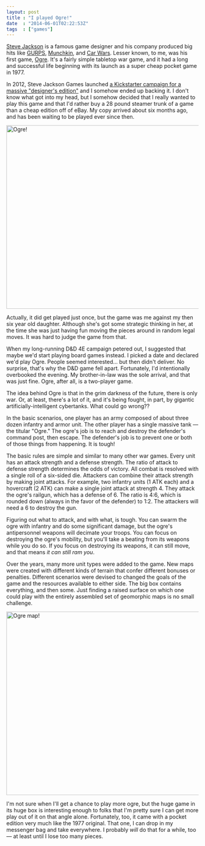```yaml
---
layout: post
title : "I played Ogre!"
date  : "2014-06-01T02:22:53Z"
tags  : ["games"]
---
```

[Steve Jackson](http://www.sjgames.com/) is a famous game designer and his
company produced big hits like [GURPS](http://www.sjgames.com/gurps/),
[Munchkin](http://www.worldofmunchkin.com/), and [Car
Wars](http://www.sjgames.com/car-wars/).  Lesser known, to me, was his first
game, [Ogre](http://www.sjgames.com/ogre/).  It's a fairly simple tabletop war
game, and it had a long and successful life beginning with its launch as a
super cheap pocket game in 1977.

In 2012, Steve Jackson Games launched [a Kickstarter campaign for a massive
"designer's
edition"](https://www.kickstarter.com/projects/847271320/ogre-designers-edition)
and I somehow ended up backing it.  I don't know what got into my head, but I
somehow decided that I really wanted to play this game and that I'd rather buy
a 28 pound steamer trunk of a game than a cheap edition off of eBay.  My copy
arrived about six months ago, and has been waiting to be played ever since
then.

<a href="https://www.flickr.com/photos/rjbs/11040314126" title="Ogre! by Ricardo SIGNES, on Flickr"><img src="https://farm8.staticflickr.com/7440/11040314126_55e6dfc8cd_z.jpg" width="640" height="480" alt="Ogre!"></a>

Actually, it did get played just once, but the game was me against my then six
year old daughter.  Although she's got some strategic thinking in her, at the
time she was just having fun moving the pieces around in random legal moves.
It was hard to judge the game from that.

When my long-running D&D 4E campaign petered out, I suggested that maybe we'd
start playing board games instead.  I picked a date and declared we'd play
Ogre.  People seemed interested… but then didn't deliver.  No surprise, that's
why the D&D game fell apart.  Fortunately, I'd intentionally overbooked the
evening.  My brother-in-law was the sole arrival, and that was just fine.
Ogre, after all, is a two-player game.

The idea behind Ogre is that in the grim darkness of the future, there is only
war.  Or, at least, there's a lot of it, and it's being fought, in part, by
gigantic artificially-intelligent cybertanks.  What could go wrong??

In the basic scenarios, one player has an army composed of about three dozen
infantry and armor unit.  The other player has a single massive tank — the
titular "Ogre."  The ogre's job is to reach and destroy the defender's command
post, then escape.  The defender's job is to prevent one or both of those
things from happening.  It is tough!

The basic rules are simple and similar to many other war games.  Every unit has
an attack strength and a defense strength.  The ratio of attack to defense
strength determines the odds of victory.  All combat is resolved with a single
roll of a six-sided die.  Attackers can combine their attack strength by making
joint attacks.  For example, two infantry units (1 ATK each) and a hovercraft
(2 ATK) can make a single joint attack at strength 4.  They attack the ogre's
railgun, which has a defense of 6.  The ratio is 4:6, which is rounded down
(always in the favor of the defender) to 1:2.  The attackers will need a 6 to
destroy the gun.

Figuring out what to attack, and with what, is tough.  You can swarm the ogre
with infantry and do some significant damage, but the ogre's antipersonnel
weapons will decimate your troops.  You can focus on destroying the ogre's
mobility, but you'll take a beating from its weapons while you do so.  If you
focus on destroying its weapons, it can still move, and that means *it can
still ram you*.

Over the years, many more unit types were added to the game.  New maps were
created with different kinds of terrain that confer different bonuses or
penalties.  Different scenarios were devised to changed the goals of the game
and the resources available to either side.  The big box contains everything,
and then some.  Just finding a raised surface on which one could play with the
entirely assembled set of geomorphic maps is no small challenge.

<a href="https://www.flickr.com/photos/rjbs/14115335829" title="Ogre map! by Ricardo SIGNES, on Flickr"><img src="https://farm6.staticflickr.com/5596/14115335829_8f102311e7_z.jpg" width="640" height="480" alt="Ogre map!"></a>

I'm not sure when I'll get a chance to play more ogre, but the huge game in its
huge box is interesting enough to folks that I'm pretty sure I can get more
play out of it on that angle alone.  Fortunately, too, it came with a pocket
edition very much like the 1977 original.  That one, I can drop in my messenger
bag and take everywhere.  I probably *will* do that for a while, too — at least
until I lose too many pieces.
